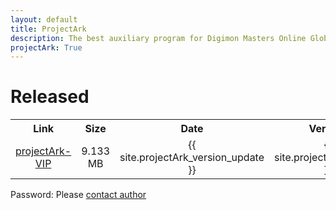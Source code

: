 ```yaml
---
layout: default
title: ProjectArk
description: The best auxiliary program for Digimon Masters Online Global
projectArk: True
---
```

<h1>Released</h1>
<TABLE cellspacing ="1" cellpadding ="6" border = "0">
  <TR>
    <TH class="Title" align="center" width=auto>Link</TH>
    <TH class="Title" align="center" width=auto>Size</TH>
    <TH class="Title" align="center" width=auto>Date</TH>
    <TH class="Title" align="center" width=auto>Version</TH>
    <TH class="Title" align="center" width=auto>Description</TH>
  </TR>
  <!-- <TR>
    <TD class="Item" align="center"><A href="/projectArk/download/projectArk_free_installer.exe">projectArk</A></TD>
    <TD class="Item" align="center">9.123 MB</TD>
    <TD class="Item" align="center">{{ site.projectArk_free_version_update }}</TD>
    <TD class="Item" align="center">{{ site.projectArk_free_version }}</TD>
    <TD class="Item">See <a style="text-decoration:none;" href="/projectArk/document">Document</a></TD>
    <TD class="Item" rowspan=3>LZMA SDK<BR>C, C++, C#, Java <BR>x86/x64 binaries for Windows</TD>
  </TR> -->
  <TR>
    <TD class="Item" align="center"><A href="/projectArk/download/projectArk_installer.exe">projectArk-VIP</A></TD>
    <TD class="Item" align="center">9.133 MB</TD>
    <TD class="Item" align="center">{{ site.projectArk_version_update }}</TD>
    <TD class="Item" align="center">{{ site.projectArk_version }}</TD>
    <TD class="Item">Include Hbu5-hijack</TD>
  </TR>
</TABLE>
<p>Password: Please <A href="/">contact author</a></p>
<!-- projectArk {{ site.projectArk_free_version }} -->
<!-- projectArk-VIP {{ site.projectArk_version }} -->